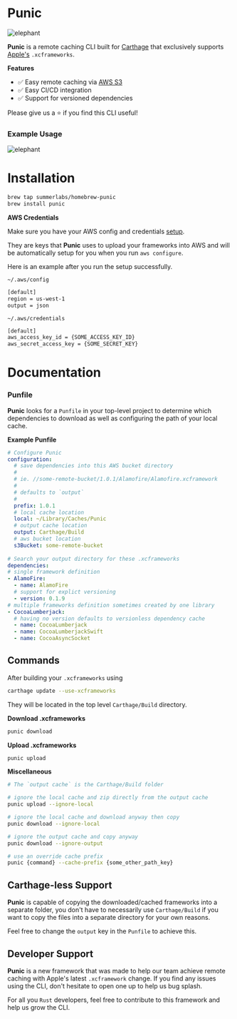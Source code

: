 # Punic

![elephant](assets/elephant_2.png) 

**Punic** is a remote caching CLI built for [Carthage](https://github.com/Carthage/Carthage)
that exclusively supports [Apple's](https://developer.apple.com/documentation/swift_packages/distributing_binary_frameworks_as_swift_packages) `.xcframeworks`.

**Features**
- ✅ Easy remote caching via [AWS S3](https://aws.amazon.com/s3/)
- ✅ Easy CI/CD integration
- ✅ Support for versioned dependencies

Please give us a ⭐️ if you find this CLI useful!

### Example Usage

![elephant](assets/demo.gif)

# Installation

```bash
brew tap summerlabs/homebrew-punic
brew install punic
```

**AWS Credentials**

Make sure you have your AWS config and credentials [setup](https://docs.aws.amazon.com/cli/latest/userguide/cli-configure-files.html).

They are keys that **Punic** uses to upload your frameworks into AWS
and will be automatically setup for you when you run `aws configure`.

Here is an example after you run the setup successfully.

`~/.aws/config`
```bash
[default]
region = us-west-1
output = json
```
`~/.aws/credentials`
```bash
[default]
aws_access_key_id = {SOME_ACCESS_KEY_ID}
aws_secret_access_key = {SOME_SECRET_KEY}
```



# Documentation

### Punfile

**Punic** looks for a `Punfile` in your top-level project to determine which dependencies to download 
as well as configuring the path of your local cache.


**Example Punfile**

```yaml
# Configure Punic
configuration:
  # save dependencies into this AWS bucket directory
  #
  # ie. //some-remote-bucket/1.0.1/Alamofire/Alamofire.xcframework
  #
  # defaults to `output`
  #
  prefix: 1.0.1
  # local cache location
  local: ~/Library/Caches/Punic
  # output cache location
  output: Carthage/Build
  # aws bucket location
  s3Bucket: some-remote-bucket
  
# Search your output directory for these .xcframeworks
dependencies:
# single framework definition
- AlamoFire:
  - name: AlamoFire
  # support for explict versioning
  - version: 0.1.9
# multiple frameworks definition sometimes created by one library
- CocoaLumberjack:  
  # having no version defaults to versionless dependency cache
  - name: CocoaLumberjack
  - name: CocoaLumberjackSwift
  - name: CocoaAsyncSocket
```

## Commands

After building your `.xcframeworks` using 
```bash
carthage update --use-xcframeworks
```
They will be located in the top level `Carthage/Build` directory.

**Download .xcframeworks**
```bash
punic download
```
**Upload .xcframeworks**
```bash
punic upload
```

**Miscellaneous**
```bash
# The `output cache` is the Carthage/Build folder

# ignore the local cache and zip directly from the output cache 
punic upload --ignore-local

# ignore the local cache and download anyway then copy
punic download --ignore-local

# ignore the output cache and copy anyway
punic download --ignore-output

# use an override cache prefix
punic {command} --cache-prefix {some_other_path_key}
```

## Carthage-less Support

**Punic** is capable of copying the downloaded/cached frameworks into a 
separate folder, you don't have to necessarily use `Carthage/Build` if you
want to copy the files into a separate directory for your own reasons.

Feel free to change the `output` key in the `Punfile` to achieve this.

## Developer Support

**Punic** is a new framework that was made to help our team
achieve remote caching with Apple's latest `.xcframework` change.
If you find any issues using the CLI, don't hesitate to open one up 
to help us bug splash.

For all you `Rust` developers, feel free to contribute to this framework
and help us grow the CLI.




